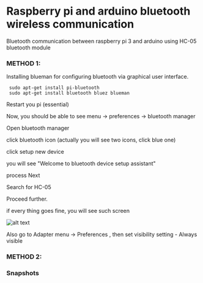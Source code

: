 # Raspberry pi and arduino bluetooth wireless communication
Bluetooth communication between raspberry pi 3 and arduino using HC-05 bluetooth module

### METHOD 1:

Installing blueman for configuring bluetooth via graphical user interface.

     sudo apt-get install pi-bluetooth
     sudo apt-get install bluetooth bluez blueman
     
Restart you pi (essential)

Now, you should be able to see menu -> preferences -> bluetooth manager

Open bluetooth manager 

click bluetooth icon (actually you will see two icons, click blue one)

click setup new device

you will see "Welcome to bluetooth device setup assistant"

process Next

Search for HC-05

Proceed further.

if every thing goes fine, you will see such screen

![alt text](https://raw.githubusercontent.com/cloud-github/raspberry-pi-arduino-bluetooth-wireless-communication/master/public/images/2019-07-19-222407_1366x768_scrot.png)

Also go to Adapter menu -> Preferences , then set visibility setting - Always visible

### METHOD 2:

### Snapshots

